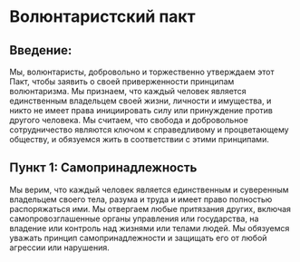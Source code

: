 Волюнтаристский пакт
=========================

Введение:
-------------

Мы, волюнтаристы, добровольно и торжественно утверждаем этот Пакт, чтобы заявить о своей приверженности принципам волюнтаризма. Мы признаем, что каждый человек является единственным владельцем своей жизни, личности и имущества, и никто не имеет права инициировать силу или принуждение против другого человека. Мы считаем, что свобода и добровольное сотрудничество являются ключом к справедливому и процветающему обществу, и обязуемся жить в соответствии с этими принципами.

Пункт 1: Самопринадлежность
-------------------------

Мы верим, что каждый человек является единственным и суверенным владельцем своего тела, разума и труда и имеет право полностью распоряжаться ими. Мы отвергаем любые притязания других, включая самопровозглашенные органы управления или государства, на владение или контроль над жизнями или телами людей. Мы обязуемся уважать принцип самопринадлежности и защищать его от любой агрессии или нарушения.
